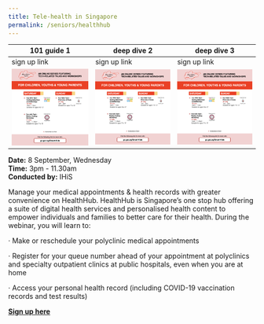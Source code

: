 ```yaml
---
title: Tele-health in Singapore
permalink: /seniors/healthhub
---
```


| 101 guide 1 | deep dive 2 | deep dive 3 |
| -------- | -------- | -------- |
| sign up link     | sign up link     | sign up link     |
|![Alt text for image on Isomer site](/images/CYYP%20-%20Jul.png)     |![Alt text for image on Isomer site](/images/CYYP%20-%20Jul.png)     | ![Alt text for image on Isomer site](/images/CYYP%20-%20Jul.png)  |

**Date:** 8 September, Wednesday
<br> **Time:** 3pm - 11.30am
<br> **Conducted by:** IHiS

Manage your medical appointments &amp; health records with greater convenience on HealthHub. HealthHub is Singapore’s one stop hub offering a suite of digital health services and personalised health content to empower individuals and families to better care for their health. During the webinar, you will learn to:

· Make or reschedule your polyclinic medical appointments
	
· Register for your queue number ahead of your appointment at polyclinics and specialty outpatient clinics at public hospitals, even when you are at home

· Access your personal health record (including COVID-19 vaccination records and test results)

[**Sign up here**](https://zoom.us/webinar/register/8816290935775/WN_r6Jgq_fOSN2_lkBnPx5umA)

